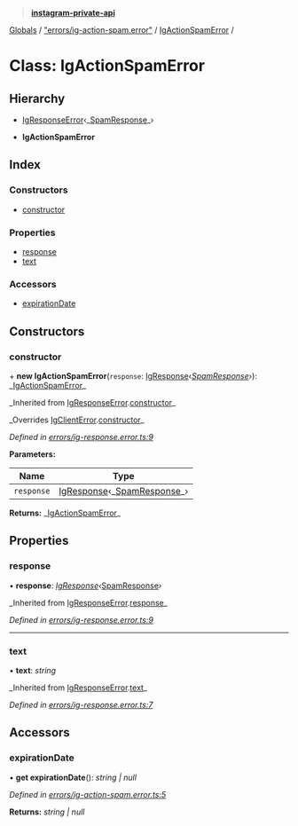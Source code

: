 > **[instagram-private-api](../README.md)**

[Globals](../README.md) / ["errors/ig-action-spam.error"](../modules/_errors_ig_action_spam_error_.md) / [IgActionSpamError](_errors_ig_action_spam_error_.igactionspamerror.md) /

# Class: IgActionSpamError

## Hierarchy

- [IgResponseError](_errors_ig_response_error_.igresponseerror.md)‹_[SpamResponse](../interfaces/\_responses_spam_response_.spamresponse.md)\_›

- **IgActionSpamError**

## Index

### Constructors

- [constructor](_errors_ig_action_spam_error_.igactionspamerror.md#constructor)

### Properties

- [response](_errors_ig_action_spam_error_.igactionspamerror.md#response)
- [text](_errors_ig_action_spam_error_.igactionspamerror.md#text)

### Accessors

- [expirationDate](_errors_ig_action_spam_error_.igactionspamerror.md#expirationdate)

## Constructors

### constructor

\+ **new IgActionSpamError**(`response`: [IgResponse](../modules/_types_common_types_.md#igresponse)‹_[SpamResponse](../interfaces/\_responses_spam_response_.spamresponse.md)_›): _[IgActionSpamError](_errors_ig_action_spam_error_.igactionspamerror.md)\_

_Inherited from [IgResponseError](\_errors_ig_response_error_.igresponseerror.md).[constructor](_errors_ig_response_error_.igresponseerror.md#constructor)\_

_Overrides [IgClientError](\_errors_ig_client_error_.igclienterror.md).[constructor](_errors_ig_client_error_.igclienterror.md#constructor)\_

_Defined in [errors/ig-response.error.ts:9](https://github.com/realinstadude/instagram-private-api/blob/4ae8fec/src/errors/ig-response.error.ts#L9)_

**Parameters:**

| Name       | Type                                                                                                                                     |
| ---------- | ---------------------------------------------------------------------------------------------------------------------------------------- |
| `response` | [IgResponse](../modules/_types_common_types_.md#igresponse)‹_[SpamResponse](../interfaces/\_responses_spam_response_.spamresponse.md)\_› |

**Returns:** _[IgActionSpamError](\_errors_ig_action_spam_error_.igactionspamerror.md)\_

## Properties

### response

• **response**: _[IgResponse](../modules/\_types_common_types_.md#igresponse)‹_[SpamResponse](../interfaces/\_responses_spam_response_.spamresponse.md)_›_

_Inherited from [IgResponseError](\_errors_ig_response_error_.igresponseerror.md).[response](_errors_ig_response_error_.igresponseerror.md#response)\_

_Defined in [errors/ig-response.error.ts:9](https://github.com/realinstadude/instagram-private-api/blob/4ae8fec/src/errors/ig-response.error.ts#L9)_

---

### text

• **text**: _string_

_Inherited from [IgResponseError](\_errors_ig_response_error_.igresponseerror.md).[text](_errors_ig_response_error_.igresponseerror.md#text)\_

_Defined in [errors/ig-response.error.ts:7](https://github.com/realinstadude/instagram-private-api/blob/4ae8fec/src/errors/ig-response.error.ts#L7)_

## Accessors

### expirationDate

• **get expirationDate**(): _string | null_

_Defined in [errors/ig-action-spam.error.ts:5](https://github.com/realinstadude/instagram-private-api/blob/4ae8fec/src/errors/ig-action-spam.error.ts#L5)_

**Returns:** _string | null_
